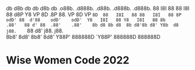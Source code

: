 db   d8b   db db   d8b   db  .o88b.   .d888b.  .d88b.  .d888b. .d888b. 
88   I8I   88 88   I8I   88 d8P  Y8   VP  8D .8P  88. VP  8D VP    `8D 
88   I8I   88 88   I8I   88 8P           odD' 88  d'88    odD'    odD' 
Y8   I8I   88 Y8   I8I   88 8b         .88'   88 d' 88  .88'    .88'   
 8b d8 8b d8  8b d8'8b d8' Y8b  d8   j88.    `88  d8' j88.    j88.    
  8b8'  8d8'    8b8'  8d8'    Y88P'   888888D  `Y88P'  888888D 888888D 

  # Wise Women Code 2022
